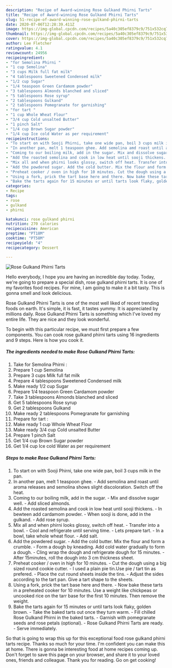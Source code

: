 ```yaml
---
description: "Recipe of Award-winning Rose Gulkand Phirni Tarts"
title: "Recipe of Award-winning Rose Gulkand Phirni Tarts"
slug: 51-recipe-of-award-winning-rose-gulkand-phirni-tarts
date: 2020-07-06T12:28:39.411Z
image: https://img-global.cpcdn.com/recipes/5a40c305ef8379c9/751x532cq70/rose-gulkand-phirni-tarts-recipe-main-photo.jpg
thumbnail: https://img-global.cpcdn.com/recipes/5a40c305ef8379c9/751x532cq70/rose-gulkand-phirni-tarts-recipe-main-photo.jpg
cover: https://img-global.cpcdn.com/recipes/5a40c305ef8379c9/751x532cq70/rose-gulkand-phirni-tarts-recipe-main-photo.jpg
author: Lee Fletcher
ratingvalue: 4.1
reviewcount: 24956
recipeingredient:
- "for Semolina Phirni "
- "1 cup Semolina"
- "3 cups Milk full fat milk"
- "4 tablespoons Sweetened Condensed milk"
- "1/2 cup Sugar"
- "1/4 teaspoon Green Cardamom powder"
- "3 tablespoons Almonds blanched and sliced"
- "5 tablespoons Rose syrup"
- "2 tablespoons Gulkand"
- "2 tablespoons Pomegranate for garnishing"
- "for tart "
- "1 cup Whole Wheat Flour"
- "3/4 cup Cold unsalted Butter"
- "1 pinch Salt"
- "1/4 cup Brown Sugar powder"
- "1/4 cup Ice cold Water as per requirement"
recipeinstructions:
- "To start on with Sooji Phirni, take one wide pan, boil 3 cups milk in the pan."
- "In another pan, melt 1 teaspoon ghee. Add semolina amd roast until aroma releases and semolina shows slight discoloration. Switch off the heat."
- "Coming to our boiling milk, add in the sugar. Mix and dissolve sugar well. Add sliced almonds."
- "Add the roasted semolina and cook in low heat until sooji thickens. In bewteen add cardamom powder. When sooji is done, add in the gulkand. Add rose syrup."
- "Mix all and when phirni looks glossy, switch off heat. Transfer into a bowl. Cool and refrigerate until serving time. Lets prepare tart. In a bowl, take whole wheat flour. Add salt."
- "Add the powdered sugar. Add the cold butter. Mix the flour and form a crumble. Form a dough by kneading. Add cold water gradually to form a dough. Cling wrap the dough and refrigerate dough for 15 minutes. After 15minutes, roll the dough into 3 cm thickness sheet."
- "Preheat cooker / oven in high for 10 minutes. Cut the dough using a big sized round cookie cutter. I used a plain pie tin.Use pie / tart tin as prefered. Place the cut round sheets inside the tins. Adjust the sides according to the tart pan. Give a tart shape to the sheets."
- "Using a fork, prick the tart base here and there. Now bake these tarts in a preheated cooker for 10 minutes. Use a weight like chickpeas or uncooked rice on the tarr base for the first 10 minutes. Then remove the weight."
- "Bake the tarts again for 15 minutes or until tarts look flaky, golden brown. Take the baked tarts out once they turn warm. Fill chilled Rose Gulkand Phirni in the baked tarts. Garnish with pomegranate seeds and rose petals (optional). Rose Gulkand Phirni Tarts are ready. Serve immediately."
categories:
- Recipe
tags:
- rose
- gulkand
- phirni

katakunci: rose gulkand phirni 
nutrition: 270 calories
recipecuisine: American
preptime: "PT18M"
cooktime: "PT58M"
recipeyield: "4"
recipecategory: Dessert

---
```



![Rose Gulkand Phirni Tarts](https://img-global.cpcdn.com/recipes/5a40c305ef8379c9/751x532cq70/rose-gulkand-phirni-tarts-recipe-main-photo.jpg)

Hello everybody, I hope you are having an incredible day today. Today, we're going to prepare a special dish, rose gulkand phirni tarts. It is one of my favorites food recipes. For mine, I am going to make it a bit tasty. This is gonna smell and look delicious.



Rose Gulkand Phirni Tarts is one of the most well liked of recent trending foods on earth. It's simple, it is fast, it tastes yummy. It is appreciated by millions daily. Rose Gulkand Phirni Tarts is something which I've loved my entire life. They are nice and they look wonderful.


To begin with this particular recipe, we must first prepare a few components. You can cook rose gulkand phirni tarts using 16 ingredients and 9 steps. Here is how you cook it.

<!--inarticleads1-->

##### The ingredients needed to make Rose Gulkand Phirni Tarts:

1. Take for Semolina Phirni :
1. Prepare 1 cup Semolina
1. Prepare 3 cups Milk full fat milk
1. Prepare 4 tablespoons Sweetened Condensed milk
1. Make ready 1/2 cup Sugar
1. Prepare 1/4 teaspoon Green Cardamom powder
1. Take 3 tablespoons Almonds blanched and sliced
1. Get 5 tablespoons Rose syrup
1. Get 2 tablespoons Gulkand
1. Make ready 2 tablespoons Pomegranate for garnishing
1. Prepare for tart :
1. Make ready 1 cup Whole Wheat Flour
1. Make ready 3/4 cup Cold unsalted Butter
1. Prepare 1 pinch Salt
1. Get 1/4 cup Brown Sugar powder
1. Get 1/4 cup Ice cold Water as per requirement




<!--inarticleads2-->

##### Steps to make Rose Gulkand Phirni Tarts:

1. To start on with Sooji Phirni, take one wide pan, boil 3 cups milk in the pan.
1. In another pan, melt 1 teaspoon ghee. - Add semolina amd roast until aroma releases and semolina shows slight discoloration. Switch off the heat.
1. Coming to our boiling milk, add in the sugar. - Mix and dissolve sugar well. - Add sliced almonds.
1. Add the roasted semolina and cook in low heat until sooji thickens. - In bewteen add cardamom powder. - When sooji is done, add in the gulkand. - Add rose syrup.
1. Mix all and when phirni looks glossy, switch off heat. - Transfer into a bowl. - Cool and refrigerate until serving time. - Lets prepare tart. - In a bowl, take whole wheat flour. - Add salt.
1. Add the powdered sugar. - Add the cold butter. Mix the flour and form a crumble. - Form a dough by kneading. Add cold water gradually to form a dough. - Cling wrap the dough and refrigerate dough for 15 minutes. - After 15minutes, roll the dough into 3 cm thickness sheet.
1. Preheat cooker / oven in high for 10 minutes. - Cut the dough using a big sized round cookie cutter. - I used a plain pie tin.Use pie / tart tin as prefered. - Place the cut round sheets inside the tins. - Adjust the sides according to the tart pan. Give a tart shape to the sheets.
1. Using a fork, prick the tart base here and there. - Now bake these tarts in a preheated cooker for 10 minutes. Use a weight like chickpeas or uncooked rice on the tarr base for the first 10 minutes. Then remove the weight.
1. Bake the tarts again for 15 minutes or until tarts look flaky, golden brown. - Take the baked tarts out once they turn warm. - Fill chilled Rose Gulkand Phirni in the baked tarts. - Garnish with pomegranate seeds and rose petals (optional). - Rose Gulkand Phirni Tarts are ready. - Serve immediately.




So that is going to wrap this up for this exceptional food rose gulkand phirni tarts recipe. Thanks so much for your time. I'm confident you can make this at home. There is gonna be interesting food at home recipes coming up. Don't forget to save this page on your browser, and share it to your loved ones, friends and colleague. Thank you for reading. Go on get cooking!
